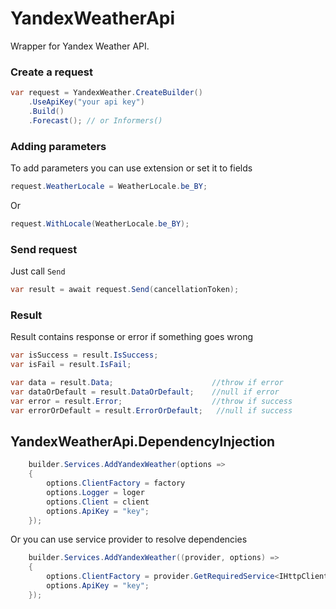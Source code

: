 # YandexWeatherApi
Wrapper for Yandex Weather API.

### Create a request

```c#
var request = YandexWeather.CreateBuilder()
    .UseApiKey("your api key")
    .Build()
    .Forecast(); // or Informers()
```

### Adding parameters
To add parameters you can use extension or set it to fields
```c#
request.WeatherLocale = WeatherLocale.be_BY;
```
Or
```c#
request.WithLocale(WeatherLocale.be_BY);
```
    
### Send request
Just call `Send`
```c#
var result = await request.Send(cancellationToken);
```

### Result
Result contains response or error if something goes wrong
```c#
var isSuccess = result.IsSuccess;
var isFail = result.IsFail;

var data = result.Data;                      //throw if error
var dataOrDefault = result.DataOrDefault;    //null if error
var error = result.Error;                    //throw if success 
var errorOrDefault = result.ErrorOrDefault;   //null if success 
```

## YandexWeatherApi.DependencyInjection

```c#
    builder.Services.AddYandexWeather(options =>
    {
        options.ClientFactory = factory
        options.Logger = loger
        options.Client = client
        options.ApiKey = "key";
    });
```
Or you can use service provider to resolve dependencies
```c#
    builder.Services.AddYandexWeather((provider, options) =>
    {
        options.ClientFactory = provider.GetRequiredService<IHttpClientFactory>();
        options.ApiKey = "key";
    });
```
